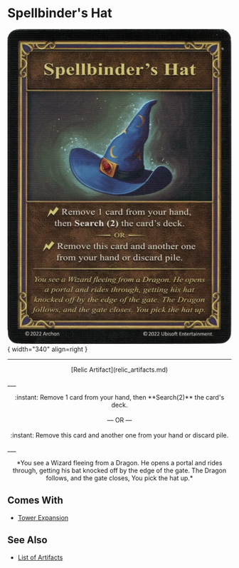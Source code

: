 # Spellbinder's Hat

![Spellbinder's Hat](../assets/artifacts_relic-spellbinders_hat.webp){ width="340" align=right }
___
<p style="text-align: center;" markdown>[Relic Artifact](relic_artifacts.md)</p>
___
<p style="text-align: center;" markdown>:instant: Remove 1 card from your hand, then **Search(2)** the card's deck.<br><br>— OR —<br><br>:instant: Remove this card and another one from your hand or discard pile.</p>
___
<p style="text-align: center;" markdown>*You see a Wizard fleeing from a Dragon. He opens a portal and rides through, getting his bat knocked off by the edge of the gate. The Dragon follows, and the gate closes, You pick the hat up.*</p>


## Comes With

- [Tower Expansion](../content.md)


## See Also

- [List of Artifacts](../artifacts/index.md)
